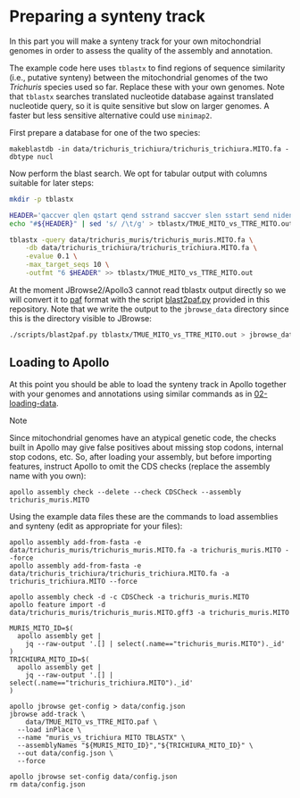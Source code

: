 # Preparing a synteny track

In this part you will make a synteny track for your own mitochondrial genomes
in order to assess the quality of the assembly and annotation.

The example code here uses `tblastx` to find regions of sequence similarity
(i.e., putative synteny) between the mitochondrial genomes of the two
*Trichuris* species used so far. Replace these with your own genomes. Note that
`tblastx` searches translated nucleotide database against translated nucleotide
query, so it is quite sensitive but slow on larger genomes. A faster but less
sensitive alternative could use `minimap2`.

First prepare a database for one of the two species:

```
makeblastdb -in data/trichuris_trichiura/trichuris_trichiura.MITO.fa -dbtype nucl
```

Now perform the blast search. We opt for tabular output with columns suitable
for later steps:

```sh
mkdir -p tblastx

HEADER='qaccver qlen qstart qend sstrand saccver slen sstart send nident'
echo "#${HEADER}" | sed 's/ /\t/g' > tblastx/TMUE_MITO_vs_TTRE_MITO.out

tblastx -query data/trichuris_muris/trichuris_muris.MITO.fa \
    -db data/trichuris_trichiura/trichuris_trichiura.MITO.fa \
    -evalue 0.1 \
    -max_target_seqs 10 \
    -outfmt "6 $HEADER" >> tblastx/TMUE_MITO_vs_TTRE_MITO.out
```

At the moment JBrowse2/Apollo3 cannot read tblastx output directly so we will
convert it to [paf](https://lh3.github.io/minimap2/minimap2.html#10) format
with the script [blast2paf.py](../scripts/blast2paf.py) provided in this
repository. Note that we write the output to the `jbrowse_data` directory since
this is the directory visible to JBrowse:

```sh
./scripts/blast2paf.py tblastx/TMUE_MITO_vs_TTRE_MITO.out > jbrowse_data/TMUE_MITO_vs_TTRE_MITO.paf
```

## Loading to Apollo

At this point you should be able to load the synteny track in Apollo together
with your genomes and annotations using similar commands as in
[02-loading-data](02-loading-data.md). 

> [!NOTE]
> Since mitochondrial genomes have an atypical genetic code, the checks built
> in Apollo may give false positives about missing stop codons, internal stop
> codons, etc. So, after loading your assembly, but before importing features,
> instruct Apollo to omit the CDS checks (replace the assembly name with you
> own):

```
apollo assembly check --delete --check CDSCheck --assembly trichuris_muris.MITO
```

Using the example data files these are the commands to load assemblies and
synteny (edit as appropriate for your files):

```
apollo assembly add-from-fasta -e data/trichuris_muris/trichuris_muris.MITO.fa -a trichuris_muris.MITO --force 
apollo assembly add-from-fasta -e data/trichuris_trichiura/trichuris_trichiura.MITO.fa -a trichuris_trichiura.MITO --force

apollo assembly check -d -c CDSCheck -a trichuris_muris.MITO
apollo feature import -d data/trichuris_muris/trichuris_muris.MITO.gff3 -a trichuris_muris.MITO

MURIS_MITO_ID=$(
  apollo assembly get |
    jq --raw-output '.[] | select(.name=="trichuris_muris.MITO")._id'
)
TRICHIURA_MITO_ID=$(
  apollo assembly get |
    jq --raw-output '.[] | select(.name=="trichuris_trichiura.MITO")._id'
)

apollo jbrowse get-config > data/config.json
jbrowse add-track \
    data/TMUE_MITO_vs_TTRE_MITO.paf \
  --load inPlace \
  --name "muris_vs_trichiura MITO TBLASTX" \
  --assemblyNames "${MURIS_MITO_ID}","${TRICHIURA_MITO_ID}" \
  --out data/config.json \
  --force

apollo jbrowse set-config data/config.json
rm data/config.json
```
